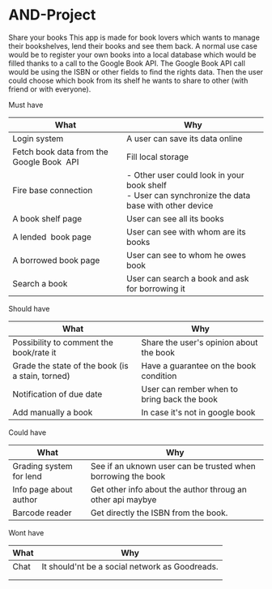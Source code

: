 # AND-Project
Share your books 
This app is made for book lovers which wants to manage their bookshelves, lend their books and see them back.
A normal use case would be to register your own books into a local database which would be filled thanks to a call to the Google Book API.
The Google Book API call would be using the ISBN or other fields to find the rights data.
Then the user could choose which book from its shelf he wants to share to other (with friend or with everyone).

Must have

| What | Why |
| --- | --- |
| Login system | A user can save its data online |
| Fetch book data from the Google Book  API | Fill local storage |
| Fire base connection | - Other user could look in your book shelf<br/>- User can synchronize the data base with other device<br/> |
| A book shelf page | User can see all its books |
| A lended  book page | User can see with whom are its books |
| A borrowed book page | User can see to whom he owes book |
| Search a book | User can search a book and ask for borrowing it |

Should have

| What | Why |
| --- | --- |
| Possibility to comment the book/rate it | Share the user's opinion about the book |
| Grade the state of the book (is a stain, torned) | Have a guarantee on the book condition |
| Notification of due date | User can rember when to bring back the book |
| Add manually a book | In case it's not in google book |

Could have

| What | Why |
| --- | --- |
| Grading system for lend | See if an uknown user can be trusted when borrowing the book |
| Info page about author | Get other info about the author throug an other api maybye |
| Barcode reader | Get directly the ISBN from the book. |

Wont have

| What | Why |
| --- | --- |
| Chat | It should'nt be a social network as Goodreads. |
|     |     |
|     |     |
